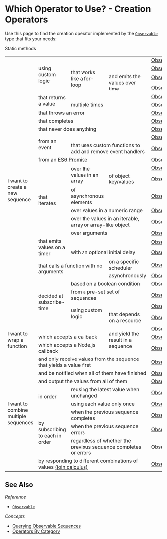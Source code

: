 # Which Operator to Use? - Creation Operators #

Use this page to find the creation operator implemented by the [`Observable`](https://github.com/Reactive-Extensions/RxJS/blob/master/doc/api/core/observable.md) type that fits your needs:

<table>
<thead>Static methods</thead>
<tbody>
    <!-- Observable factories -->
    <tr>
        <td rowspan="26">I want to create a new sequence</td>
        <td rowspan="4">using custom logic</td>
        <td colspan="2"></td>
        <td>
            <a href="https://github.com/Reactive-Extensions/RxJS/blob/master/doc/api/core/operators/create.md">Observable.create</a>
        </td>
    </tr>
    <tr>
        <td rowspan="3">that works like a for-loop</td>
        <td></td>
        <td><a href="https://github.com/Reactive-Extensions/RxJS/blob/master/doc/api/core/operators/generate.md">Observable.generate</a></td>
    </tr>
    <tr>
        <td rowspan="2">and emits the values over time</td>
        <td><a href="https://github.com/Reactive-Extensions/RxJS/blob/master/doc/api/core/operators/generatewithrelativetime.md">Observable.generateWithRelativeTime</a></td>
    </tr>
    <tr>
        <td><a href="https://github.com/Reactive-Extensions/RxJS/blob/master/doc/api/core/operators/generatewithabsolutetime.md">Observable.generateWithAbsoluteTime</a></td>
    </tr>
    <tr>
        <td rowspan="2">that returns a value</td>
        <td colspan="2"></td>
        <td>
            <a href="https://github.com/Reactive-Extensions/RxJS/blob/master/doc/api/core/operators/return.md">Observable.return/just</a>
        </td>
    </tr>
    <tr>
        <td colspan="2">multiple times</td>
        <td><a href="https://github.com/Reactive-Extensions/RxJS/blob/master/doc/api/core/operators/repeat.md">Observable.repeat</a></td>
    </tr>
    <tr>
        <td colspan="3">that throws an error</td>
        <td><a href="https://github.com/Reactive-Extensions/RxJS/blob/master/doc/api/core/operators/throw.md">Observable.throw</a></td>
    </tr>
    <tr>
        <td colspan="3">that completes</td>
        <td><a href="https://github.com/Reactive-Extensions/RxJS/blob/master/doc/api/core/operators/empty.md">Observable.empty</a></td>
    </tr>
    <tr>
        <td colspan="3">that never does anything</td>
        <td><a href="https://github.com/Reactive-Extensions/RxJS/blob/master/doc/api/core/operators/never.md">Observable.never</a></td>
    </tr>
    <tr>
        <td rowspan="2">from an event</td>
        <td colspan="2"></td>
        <td><a href="https://github.com/Reactive-Extensions/RxJS/blob/master/doc/api/core/operators/fromevent.md">Observable.fromEvent</a></td>
    </tr>
    <tr>
        <td colspan="2">that uses custom functions to add and remove event handlers</td>
        <td><a href="https://github.com/Reactive-Extensions/RxJS/blob/master/doc/api/core/operators/fromeventpattern.md">Observable.fromEventPattern</a></td>
    </tr>
    <tr>
        <td colspan="3">from an <a title="ES6 Promise" href="https://www.promisejs.org">ES6 Promise</a></td>
        <td><a href="https://github.com/Reactive-Extensions/RxJS/blob/master/doc/api/core/operators/frompromise.md">Observable.fromPromise</a></td>
    </tr>
    <tr>
        <td rowspan="6">that iterates</td>
        <td rowspan="2">over the values in an array</td>
        <td></td>
        <td>
            <a href="https://github.com/Reactive-Extensions/RxJS/blob/master/doc/api/core/operators/fromarray.md">Observable.fromArray</a><br>
        </td>
    </tr>
    <tr>
      <td>of object key/values</td>
      <td><a href="https://github.com/Reactive-Extensions/RxJS/blob/master/doc/api/core/operators/pairs.md">Observable.pairs</a></td>
    </tr>
    <tr>
        <td>of asynchronous elements</td>
        <td></td>
        <td><a href="https://github.com/Reactive-Extensions/RxJS/blob/master/doc/api/core/operators/for.md">Observable.for</a></td>
    </tr>
    <tr>
        <td colspan="2">over values in a numeric range</td>
        <td><a href="https://github.com/Reactive-Extensions/RxJS/blob/master/doc/api/core/operators/range.md">Observable.range</a></td>
    </tr>
    <tr>
        <td colspan="2">over the values in an iterable, array or array-like object</a></td>
        <td><a href="https://github.com/Reactive-Extensions/RxJS/blob/master/doc/api/core/operators/from.md">Observable.from</a></td>
    </tr>
    <tr>
        <td colspan="2">over arguments</a></td>
        <td><a href="https://github.com/Reactive-Extensions/RxJS/blob/master/doc/api/core/operators/of.md">Observable.of</a></td>
    </tr>
    <tr>
        <td rowspan="2">that emits values on a timer</td>
        <td colspan="2"></td>
        <td><a href="https://github.com/Reactive-Extensions/RxJS/blob/master/doc/api/core/operators/interval.md">Observable.interval</a></td>
    </tr>
    <tr>
        <td colspan="2">with an optional initial delay</td>
        <td><a href="https://github.com/Reactive-Extensions/RxJS/blob/master/doc/api/core/operators/timer.md">Observable.timer</a></td>
    </tr>
    <tr>
        <td rowspan="2" colspan="2">that calls a function with no arguments</td>
        <td>on a specific scheduler</td>
        <td>
            <a href="https://github.com/Reactive-Extensions/RxJS/blob/master/doc/api/core/operators/start.md">Observable.start</a>
        </td>
    </tr>
    <tr>
        <td>asynchronously</td>
        <td>
            <a href="https://github.com/Reactive-Extensions/RxJS/blob/master/doc/api/core/operators/startasync.md">Observable.startAsync</a>
        </td>
    </tr>
    <tr>
        <td rowspan="4">decided at subscribe-time</td>
        <td colspan="2">based on a boolean condition</td>
        <td><a href="https://github.com/Reactive-Extensions/RxJS/blob/master/doc/api/core/operators/if.md">Observable.if</a></td>
    </tr>
    <tr>
        <td colspan="2">from a pre-set set of sequences</td>
        <td><a href="https://github.com/Reactive-Extensions/RxJS/blob/master/doc/api/core/operators/case.md">Observable.case</a></td>
    </tr>
    <tr>
        <td colspan="1" rowspan="2">using custom logic</td>
        <td></td>
        <td><a href="https://github.com/Reactive-Extensions/RxJS/blob/master/doc/api/core/operators/defer.md">Observable.defer</a></td>
    </tr>
    <tr>
        <td>that depends on a resource</td>
        <td><a href="https://github.com/Reactive-Extensions/RxJS/blob/master/doc/api/core/operators/using.md">Observable.using</a></td>
    </tr>
    <!-- Function factories -->
    <tr>
        <td rowspan="3">I want to wrap a function</td>
        <td colspan="2"></td>
        <td rowspan="3">and yield the result in a sequence</td>
        <td><a href="https://github.com/Reactive-Extensions/RxJS/blob/master/doc/api/core/operators/toasync.md">Observable.toAsync</a></td>
    </tr>
        <td colspan="2">which accepts a callback</td>
        <td><a href="https://github.com/Reactive-Extensions/RxJS/blob/master/doc/api/core/operators/fromcallback.md">Observable.fromCallback</a></td>
    </tr>
    <tr>
        <td colspan="2">which accepts a Node.js callback</td>
        <td><a href="https://github.com/Reactive-Extensions/RxJS/blob/master/doc/api/core/operators/fromnodecallback.md">Observable.fromNodeCallback</a></td>
    </tr>
    <!-- Flatteners -->
    <tr>
        <td rowspan="30">I want to combine multiple sequences</td>
        <td colspan="3">and only receive values from the sequence that yields a value first</td>
        <td><a href="https://github.com/Reactive-Extensions/RxJS/blob/master/doc/api/core/operators/amb.md">Observable.amb</a></td>
    </tr>
    <tr>
        <td colspan="3">and be notified when all of them have finished</td>
        <td><a href="https://github.com/Reactive-Extensions/RxJS/blob/master/doc/api/core/operators/forkjoin.md">Observable.forkJoin</a></td>
    </tr>
    <tr>
        <td colspan="3">and output the values from all of them</td>
        <td><a href="https://github.com/Reactive-Extensions/RxJS/blob/master/doc/api/core/operators/merge.md">Observable.merge</a></td>
    </tr>
    <tr>
        <td rowspan="2">in order</td>
        <td colspan="2">reusing the latest value when unchanged</td>
        <td><a href="https://github.com/Reactive-Extensions/RxJS/blob/master/doc/api/core/operators/combinelatest.md">Observable.combineLatest</a></td>
    </tr>
    <tr>
        <td colspan="2">using each value only once</td>
        <td><a href="https://github.com/Reactive-Extensions/RxJS/blob/master/doc/api/core/operators/zip.md">Observable.zip</a></td>
    </tr>
    <tr>
        <td rowspan="3">by subscribing to each in order</td>
        <td colspan="2">when the previous sequence completes</td>
        <td><a href="https://github.com/Reactive-Extensions/RxJS/blob/master/doc/api/core/operators/concat.md">Observable.concat</a></td>
    </tr>
    <tr>
        <td colspan="2">when the previous sequence errors</td>
        <td><a href="https://github.com/Reactive-Extensions/RxJS/blob/master/doc/api/core/operators/catch.md">Observable.catch</a></td>
    </tr>
    <tr>
        <td colspan="2">regardless of whether the previous sequence completes or errors</td>
        <td><a href="https://github.com/Reactive-Extensions/RxJS/blob/master/doc/api/core/operators/onerrorresumenext.md">Observable.onErrorResumeNext</a></td>
    </tr>
    <tr>
        <td colspan="3">by responding to different combinations of values <a href="http://en.wikipedia.org/wiki/Join-calculus">(join calculus)</a></td>
        <td><a href="https://github.com/Reactive-Extensions/RxJS/blob/master/doc/api/core/operators/when.md">Observable.when</a></td>
    </tr>
</tbody></table>

## See Also ##

*Reference*
 - [`Observable`](https://github.com/Reactive-Extensions/RxJS/blob/master/doc/api/core/observable.md)

*Concepts*
- [Querying Observable Sequences](querying.md)
- [Operators By Category](categories.md)
